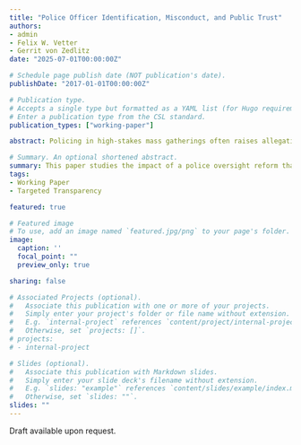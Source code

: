 ```yaml
---
title: "Police Officer Identification, Misconduct, and Public Trust"
authors:
- admin
- Felix W. Vetter
- Gerrit von Zedlitz
date: "2025-07-01T00:00:00Z"

# Schedule page publish date (NOT publication's date).
publishDate: "2017-01-01T00:00:00Z"

# Publication type.
# Accepts a single type but formatted as a YAML list (for Hugo requirements).
# Enter a publication type from the CSL standard.
publication_types: ["working-paper"]

abstract: Policing in high-stakes mass gatherings often raises allegations of accountability and appropriate use of force. This paper investigates the impact of a police oversight reform that introduced identification tags for police officers deployed at mass events. Using the staggered state-level implementation of such tags in Germany, we study how they affect misconduct, crime, and public trust. Exploiting daily district-level administrative data on police misconduct and criminal activity, we find that officer misconduct declines by 65% following the reform. Civilian crime rates remain stable or decline slightly, countering concerns that heightened oversight reduces policing efforts. Survey evidence further shows increased public trust in the police. Our findings suggest that low-cost transparency measures can reduce frictions in public prosecutions and improve police accountability without compromising public safety.

# Summary. An optional shortened abstract.
summary: This paper studies the impact of a police oversight reform that introduced identification tags for police officers deployed at mass events.
tags:
- Working Paper
- Targeted Transparency

featured: true

# Featured image
# To use, add an image named `featured.jpg/png` to your page's folder. 
image:
  caption: ''
  focal_point: ""
  preview_only: true

sharing: false

# Associated Projects (optional).
#   Associate this publication with one or more of your projects.
#   Simply enter your project's folder or file name without extension.
#   E.g. `internal-project` references `content/project/internal-project/index.md`.
#   Otherwise, set `projects: []`.
# projects:
# - internal-project

# Slides (optional).
#   Associate this publication with Markdown slides.
#   Simply enter your slide deck's filename without extension.
#   E.g. `slides: "example"` references `content/slides/example/index.md`.
#   Otherwise, set `slides: ""`.
slides: ""
---
```


Draft available upon request.
